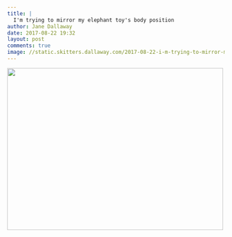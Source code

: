 ```yaml
---
title: |
  I'm trying to mirror my elephant toy's body position
author: Jane Dallaway
date: 2017-08-22 19:32
layout: post
comments: true
image: //static.skitters.dallaway.com/2017-08-22-i-m-trying-to-mirror-my-elephant-toy-s-body-position-thumb-1-IMG-8733.JPG
---
```


<div>
        <a href="//static.skitters.dallaway.com/2017-08-22-i-m-trying-to-mirror-my-elephant-toy-s-body-position-fullsize-1-IMG-8733.JPG">
          <img src="//static.skitters.dallaway.com/2017-08-22-i-m-trying-to-mirror-my-elephant-toy-s-body-position-thumb-1-IMG-8733.JPG" width="500" height="375"/>
        </a>
      </div>


  
      